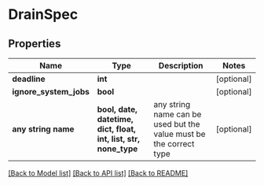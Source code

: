 # DrainSpec


## Properties
Name | Type | Description | Notes
------------ | ------------- | ------------- | -------------
**deadline** | **int** |  | [optional] 
**ignore_system_jobs** | **bool** |  | [optional] 
**any string name** | **bool, date, datetime, dict, float, int, list, str, none_type** | any string name can be used but the value must be the correct type | [optional]

[[Back to Model list]](../README.md#documentation-for-models) [[Back to API list]](../README.md#documentation-for-api-endpoints) [[Back to README]](../README.md)


